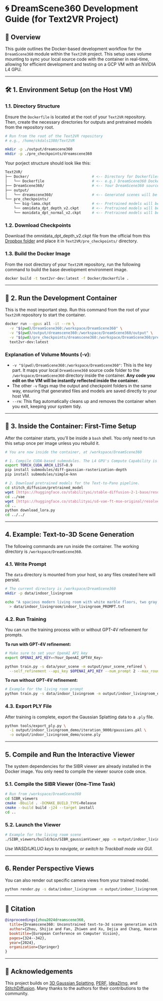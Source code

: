# 🌀 DreamScene360 Development Guide (for Text2VR Project)

## 🚀 Overview

This guide outlines the Docker-based development workflow for the `DreamScene360` module within the `Text2VR` project. This setup uses volume mounting to sync your local source code with the container in real-time, allowing for efficient development and testing on a GCP VM with an NVIDIA L4 GPU.

---

## 🛠️ 1. Environment Setup (on the Host VM)

### 1.1. Directory Structure

Ensure the `Dockerfile` is located at the root of your `Text2VR` repository. Then, create the necessary directories for outputs and pretrained models from the repository root.

```bash
# Run from the root of the Text2VR repository
# e.g., /home/ckdals1380/Text2VR

mkdir -p ./output/dreamscene360
mkdir -p ./pre_checkpoints/dreamscene360
```

Your porject structure should look like this:
```bash
Text2VR/
├── Docker/                             # <-- Directory for Dockerfiles
│   └── Dockerfile                      # <-- e.g.) DreamScene360 Dockerfile
├── DreamScene360/                      # <-- Your DreamScene360 source code
├── output/
│   └── dreamscene360/                  # <-- Generated scenes will be saved here
└── pre_checkpoints/
    └── big-lama.ckpt                   # <-- Pretrained models will be placed here
    └── omnidata_dpt_depth_v2.ckpt      # <-- Pretrained models will be placed here
    └── monidata_dpt_normal_v2.ckpt     # <-- Pretrained models will be placed here
```

### 1.2. Download Checkpoints
Download the omnidata_dpt_depth_v2.ckpt file from the official from this [Dropbox folder](https://www.dropbox.com/scl/fo/348s01x0trt0yxb934cwe/h?rlkey=a96g2incso7g53evzamzo0j0y&dl=0) and place it in `Text2VR/pre_checkpoints/` directory.

### 1.3. Build the Docker Image
From the root directory of your `Text2VR` repository, run the following command to build the base development environment image.

```bash
docker build -t text2vr-dev:latest -f Docker/Dockerfile .
```

---

## 🧊 2. Run the Development Container
This is the most important step. Run this command from the root of your `Text2VR` repository to start the container.

```bash
docker run --gpus all -it --rm \
  -v "$(pwd)/DreamScene360:/workspace/DreamScene360" \
  -v "$(pwd)/output/dreamscene360:/workspace/DreamScene360/output" \
  -v "$(pwd)/pre_checkpoints/dreamscene360:/workspace/DreamScene360/pre_checkpoints" \
  text2vr-dev:latest
```

### Explanation of Volume Mounts (-v):

* `-v "$(pwd)/DreamScene360:/workspace/DreamScene360"`: This is the key part. It maps your local `DreamScene360` source code folder to the `/workspace/DreamScene360` directory inside the container. **Any code you edit on the VM will be instantly reflected inside the container.**
* The other `-v` flags map the output and checkpoint folders in the same way, ensuring that generated files and models are saved directly to your host VM.
* `--rm`: This flag automatically cleans up and removes the container when you exit, keeping your system tidy.

---

## 🔧 3. Inside the Container: First-Time Setup
After the container starts, you'll be inside a `bash` shell. You only need to run this setup once per image unless you rebuild it.

```bash
# You are now inside the container, at /workspace/DreamScene360

# 1. Compile CUDA-based submodules. The L4 GPU's Compute Capability is 8.9.
export TORCH_CUDA_ARCH_LIST=8.9
pip install submodules/diff-gaussian-rasterization-depth
pip install submodules/simple-knn

# 2. Download pretrained models for the Text-to-Pano pipeline.
cd stitch_diffusion/pretrained_model
wget [https://huggingface.co/stabilityai/stable-diffusion-2-1-base/resolve/main/v2-1_512-ema-pruned.safetensors](https://huggingface.co/stabilityai/stable-diffusion-2-1-base/resolve/main/v2-1_512-ema-pruned.safetensors) -O stable-diffusion-2-1-base.safetensors
cd ../vae
wget [https://huggingface.co/stabilityai/sd-vae-ft-mse-original/resolve/main/vae-ft-mse-840000-ema-pruned.ckpt](https://huggingface.co/stabilityai/sd-vae-ft-mse-original/resolve/main/vae-ft-mse-840000-ema-pruned.ckpt) -O stablediffusion.vae.pt
cd ..
python download_lora.py
cd ../../
```

---

## 4. Example: Text-to-3D Scene Generation

The following commands are run inside the container. The working directory is `/workspace/DreamScene360`.

### 4.1. Write Prompt

The `data` directory is mounted from your host, so any files created here will persist.

```bash
# The current directory is /workspace/DreamScene360
mkdir -p data/indoor_livingroom

echo "A spacious modern living room with white marble floors, two gray fabric sofas facing each other, and a small wooden coffee table with a green potted plant by the window. Warm orange evening sunlight filters through, casting a cozy and inviting glow on the walls." \
  > data/indoor_livingroom/indoor_livingroom_PROMPT.txt
```

### 4.2. Run Training
You can run the training process with or without GPT-4V refinement for prompts.

**To run with GPT-4V refinement:**

```bash
# Make sure to set your OpenAI API key
export OPENAI_API_KEY=<Your_OpenAI_GPT4V_Key>

python train.py -s data/your_scene -m output/your_scene_refined \
  --self_refinement --api_key $OPENAI_API_KEY --num_prompt 2 --max_rounds 2
```

**To run without GPT-4V refinement:**
```bash
# Example for the living room prompt
python train.py -s data/indoor_livingroom -m output/indoor_livingroom_demo
```

### 4.3. Export PLY File
After training is complete, export the Gaussian Splatting data to a `.ply` file.
```bash
python tools/export_ply.py \
  -i output/indoor_livingroom_demo/iteration_9000/gaussians.pkl \
  -o output/indoor_livingroom_demo/scene.ply
```

---

## 5. Compile and Run the Interactive Viewer
The system dependencies for the SIBR viewer are already installed in the Docker image. You only need to compile the viewer source code once.

### 5.1. Compile the SIBR Viewer (One-Time Task)
```bash
# Run from /workspace/DreamScene360
cd SIBR_viewers
cmake -Bbuild . -DCMAKE_BUILD_TYPE=Release
cmake --build build -j24 --target install
cd ..
```

### 5.2. Launch the Viewer
```bash
# Example for the living room scene
./SIBR_viewers/build/bin/SIBR_gaussianViewer_app -m output/indoor_livingroom_demo
```
*Use WASD/IJKLUO keys to navigate, or switch to Trackball mode via GUI.*

---

## 6. Render Perspective Views
You can also render out specific camera views from your trained model.
```bash
python render.py -s data/indoor_livingroom -m output/indoor_livingroom_demo --iteration 9000
```

---

## 📜 Citation

```bibtex
@inproceedings{zhou2024dreamscene360,
  title={Dreamscene360: Unconstrained text-to-3d scene generation with panoramic gaussian splatting},
  author={Zhou, Shijie and Fan, Zhiwen and Xu, Dejia and Chang, Haoran and Chari, Pradyumna and Bharadwaj, Tejas and You, Suya and Wang, Zhangyang and Kadambi, Achuta},
  booktitle={European Conference on Computer Vision},
  pages={324--342},
  year={2024},
  organization={Springer}
}
```

---

## 🙏 Acknowledgements

This project builds on [3D Gaussian Splatting](https://repo-sam.inria.fr/fungraph/3d-gaussian-splatting/), [PERF](https://github.com/perf-project/PeRF), [Idea2Img](https://github.com/zyang-ur/Idea2Img), and [StitchDiffusion](https://github.com/littlewhitesea/StitchDiffusion). Many thanks to the authors for their contributions to the community.

